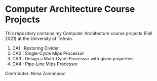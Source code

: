 # Computer Architecture Course Projects
This repository contains my Computer Architecture course projects (Fall 2021) at the University of Tehran.

1. CA1 : Restoring Divider
2. CA2 : Single-Cycle Mips Processor
3. CA3 : Design a Multi-Cycel Processor with given properties
4. CA4 : Pipe-Line Mips Processor

Contributor: Nima Zamanpour
